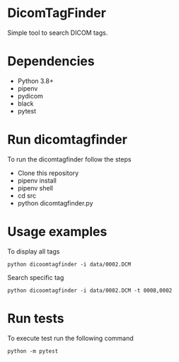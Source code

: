 # DicomTagFinder
Simple tool to search DICOM tags.

# Dependencies
 * Python 3.8+
 * pipenv
 * pydicom
 * black
 * pytest
 
# Run dicomtagfinder
To run the dicomtagfinder follow the steps
 * Clone this repository
 * pipenv install
 * pipenv shell
 * cd src
 * python dicomtagfinder.py

# Usage examples

To display all tags

`python dicoomtagfinder -i data/0002.DCM`

Search specific tag

`python dicoomtagfinder -i data/0002.DCM -t 0008,0002 `

# Run tests

To execute test run the following command

`python -m pytest `
